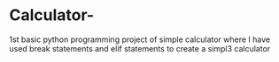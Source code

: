# Calculator-
1st basic python programming project of simple calculator where I have used break statements and elif statements to create a simpl3 calculator 
